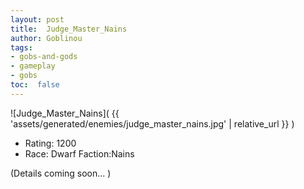 ```yaml
---
layout: post
title:  Judge_Master_Nains
author: Goblinou
tags:
- gobs-and-gods
- gameplay
- gobs
toc:  false
---
```


![Judge_Master_Nains]( {{ 'assets/generated/enemies/judge_master_nains.jpg' | relative_url }} )
- Rating: 1200
- Race: Dwarf  Faction:Nains

(Details coming soon... )